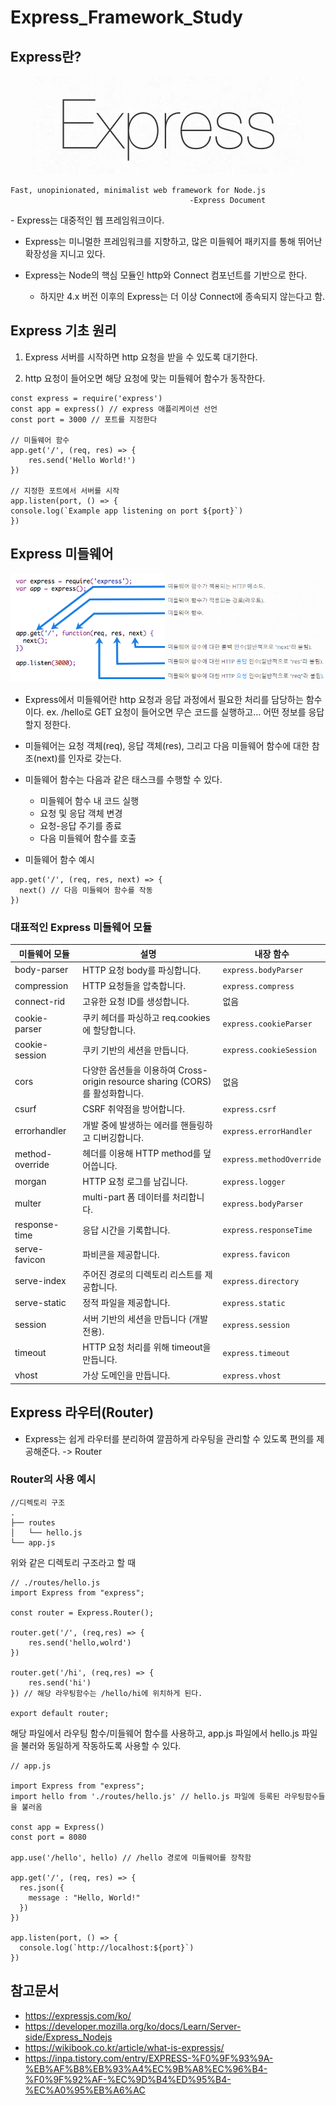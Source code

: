 # Express_Framework_Study
## Express란?
<p align="center"><img src='images/expresslogo.png'></p>
<pre><code>Fast, unopinionated, minimalist web framework for Node.js           
                                        -Express Document</code></pre>
- Express는 대중적인 웹 프레임워크이다.

- Express는 미니멀한 프레임워크를 지향하고, 많은 미들웨어 패키지를 통해 뛰어난 확장성을 지니고 있다.

- Express는 Node의 핵심 모듈인 http와 Connect 컴포넌트를 기반으로 한다.
    - 하지만 4.x 버전 이후의 Express는 더 이상 Connect에 종속되지 않는다고 함.

## Express 기초 원리 
1. Express 서버를 시작하면 http 요청을 받을 수 있도록 대기한다.

2. http 요청이 들어오면 해당 요청에 맞는 미들웨어 함수가 동작한다. 

<pre><code>const express = require('express')
const app = express() // express 애플리케이션 선언
const port = 3000 // 포트를 지정한다

// 미들웨어 함수
app.get('/', (req, res) => {
    res.send('Hello World!')
})

// 지정한 포트에서 서버를 시작
app.listen(port, () => {  
console.log(`Example app listening on port ${port}`)
})</code></pre>

## Express 미들웨어
<p align="center"><img src='images/express_middleware.png'></p>

- Express에서 미들웨어란 http 요청과 응답 과정에서 필요한 처리를 담당하는 함수이다. ex. /hello로 GET 요청이 들어오면 무슨 코드를 실행하고... 어떤 정보를 응답할지 정한다.

- 미들웨어는 요청 객체(req), 응답 객체(res), 그리고 다음 미들웨어 함수에 대한 참조(next)를 인자로 갖는다.

- 미들웨어 함수는 다음과 같은 태스크를 수행할 수 있다.
    - 미들웨어 함수 내 코드 실행
    - 요청 및 응답 객체 변경
    - 요청-응답 주기를 종료
    - 다음 미들웨어 함수를 호출

- 미들웨어 함수 예시
<pre><code>app.get('/', (req, res, next) => {
  next() // 다음 미들웨어 함수를 작동
})</code></pre>

### 대표적인 Express 미들웨어 모듈
| 미들웨어 모듈          | 설명                                           | 내장 함수                  |
| ----------------------- | ---------------------------------------------- | ------------------------- |
| body-parser             | HTTP 요청 body를 파싱합니다.                  | `express.bodyParser`      |
| compression             | HTTP 요청들을 압축합니다.                     | `express.compress`        |
| connect-rid             | 고유한 요청 ID를 생성합니다.                  | 없음                      |
| cookie-parser           | 쿠키 헤더를 파싱하고 req.cookies에 할당합니다. | `express.cookieParser`    |
| cookie-session          | 쿠키 기반의 세션을 만듭니다.                  | `express.cookieSession`   |
| cors                    | 다양한 옵션들을 이용하여 Cross-origin resource sharing (CORS)를 활성화합니다. | 없음 |
| csurf                   | CSRF 취약점을 방어합니다.                      | `express.csrf`            |
| errorhandler            | 개발 중에 발생하는 에러를 핸들링하고 디버깅합니다. | `express.errorHandler`    |
| method-override         | 헤더를 이용해 HTTP method를 덮어씁니다.       | `express.methodOverride` |
| morgan                  | HTTP 요청 로그를 남깁니다.                    | `express.logger`          |
| multer                  | multi-part 폼 데이터를 처리합니다.             | `express.bodyParser`      |
| response-time           | 응답 시간을 기록합니다.                       | `express.responseTime`    |
| serve-favicon           | 파비콘을 제공합니다.                           | `express.favicon`         |
| serve-index             | 주어진 경로의 디렉토리 리스트를 제공합니다.    | `express.directory`       |
| serve-static            | 정적 파일을 제공합니다.                        | `express.static`          |
| session                 | 서버 기반의 세션을 만듭니다 (개발 전용).       | `express.session`         |
| timeout                 | HTTP 요청 처리를 위해 timeout을 만듭니다.      | `express.timeout`         |
| vhost                   | 가상 도메인을 만듭니다.                        | `express.vhost`           |


## Express 라우터(Router)
- Express는 쉽게 라우터를 분리하여 깔끔하게 라우팅을 관리할 수 있도록 편의를 제공해준다. -> Router

### Router의 사용 예시
<pre><code>//디렉토리 구조
.
├── routes
│   └── hello.js
└── app.js</code></pre>
위와 같은 디렉토리 구조라고 할 때

<pre><code>// ./routes/hello.js 
import Express from "express";

const router = Express.Router();

router.get('/', (req,res) => {
    res.send('hello,wolrd')
})

router.get('/hi', (req,res) => {
    res.send('hi')
}) // 해당 라우팅함수는 /hello/hi에 위치하게 된다. 

export default router;
</code></pre>
해당 파일에서 라우팅 함수/미들웨어 함수를 사용하고, app.js 파일에서 hello.js 파일을 불러와 동일하게 작동하도록 사용할 수 있다.

<pre><code>// app.js

import Express from "express";
import hello from './routes/hello.js' // hello.js 파일에 등록된 라우팅함수들을 불러옴

const app = Express()
const port = 8080

app.use('/hello', hello) // /hello 경로에 미들웨어를 장착함

app.get('/', (req, res) => {
  res.json({
    message : "Hello, World!"
  })
})

app.listen(port, () => {
  console.log(`http://localhost:${port}`)
})</code></pre>

## 참고문서
- https://expressjs.com/ko/
- https://developer.mozilla.org/ko/docs/Learn/Server-side/Express_Nodejs
- https://wikibook.co.kr/article/what-is-expressjs/
- https://inpa.tistory.com/entry/EXPRESS-%F0%9F%93%9A-%EB%AF%B8%EB%93%A4%EC%9B%A8%EC%96%B4-%F0%9F%92%AF-%EC%9D%B4%ED%95%B4-%EC%A0%95%EB%A6%AC